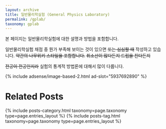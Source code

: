 ```yaml
---
layout: archive
title: 일반물리학실험 (General Physics Laboratory)
permalink: /gplab/
taxonomy: gplab
---
```


본 페이지는 일반물리학실험에 대한 설명과 방법을 포함합니다.  

일반물리학실험 채점 중 뭔가 부족해 보이는 것이 있으면 ~~또는 심심할 때~~ 작성하고 있습니다. ~~약간의 나무위키 스타일을 포함합니다.~~ ~~취소선이 많다든지 드립을 친다든지~~

~~전공이 전공인지라~~ 실험의 통계적 방법론에 대해서 많이 다룹니다.

{% include adsense/image-based-2.html ad-slot="5937692890" %}

# Related Posts

<div class="entries-{{ page.entries_layout }}">
  {% include posts-category.html taxonomy=page.taxonomy type=page.entries_layout %}
  {% include posts-tag.html taxonomy=page.taxonomy type=page.entries_layout %}
</div>
